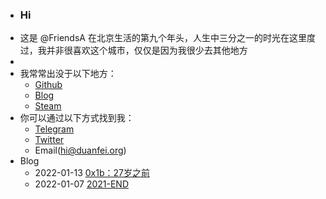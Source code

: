 - ### Hi
- 这是 @FriendsA 在北京生活的第九个年头，人生中三分之一的时光在这里度过，我并非很喜欢这个城市，仅仅是因为我很少去其他地方
-
- 我常常出没于以下地方：
	- [Github](https://github.com/shaonianche)
	- [Blog](https://blog.duanfei.org/blog/)
	- [Steam](https://steamcommunity.com/id/duanf/)
- 你可以通过以下方式找到我：
	- [Telegram](https://t.me/Alone_cmj)
	- [Twitter](https://twitter.com/Bonjour_Ar)
	- Email(hi@duanfei.org)
- Blog
	- 2022-01-13  [0x1b：27岁之前](https://blog.duanfei.org/blog/2022/01/0x1b)
	- 2022-01-07  [2021-END](https://blog.duanfei.org/blog/2022/01/2021-end)